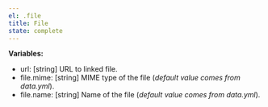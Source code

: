 ```yaml
---
el: .file
title: File
state: complete
---
```


__Variables:__
* url: [string] URL to linked file.
* file.mime: [string] MIME type of the file (_default value comes from
  data.yml_).
* file.name: [string] Name of the file (_default value comes from data.yml_).
